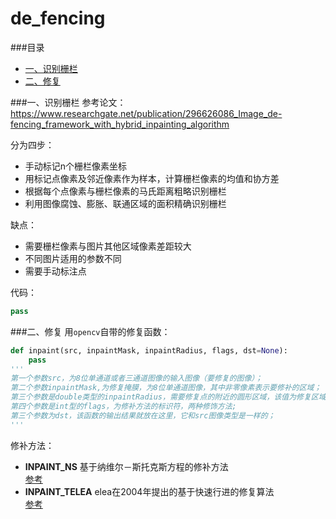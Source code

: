 # de_fencing

###目录

* [一、识别栅栏](###一、识别栅栏)
* [二、修复](###二、修复)

###一、识别栅栏
参考论文：  
 https://www.researchgate.net/publication/296626086_Image_de-fencing_framework_with_hybrid_inpainting_algorithm  

分为四步：

* 手动标记n个栅栏像素坐标
* 用标记点像素及邻近像素作为样本，计算栅栏像素的均值和协方差
* 根据每个点像素与栅栏像素的马氏距离粗略识别栅栏
* 利用图像腐蚀、膨胀、联通区域的面积精确识别栅栏

缺点：

* 需要栅栏像素与图片其他区域像素差距较大
* 不同图片适用的参数不同
* 需要手动标注点

代码：  
```python
pass
```

###二、修复
用`opencv`自带的修复函数：
```python
def inpaint(src, inpaintMask, inpaintRadius, flags, dst=None):
    pass
'''
第一个参数src，为8位单通道或者三通道图像的输入图像（要修复的图像）；
第二个参数inpaintMask,为修复掩膜，为8位单通道图像，其中非零像素表示要修补的区域；
第三个参数是double类型的inpaintRadius，需要修复点的附近的圆形区域，该值为修复区域的半径；
第四个参数是int型的flags，为修补方法的标识符，两种修饰方法;
第三个参数为dst，该函数的输出结果就放在这里，它和src图像类型是一样的；
'''
```
修补方法：  

*   **INPAINT_NS** 基于纳维尔－斯托克斯方程的修补方法  
[参考](https://wenku.baidu.com/view/97679916e87101f69e319536.html)
*  **INPAINT_TELEA** elea在2004年提出的基于快速行进的修复算法  
[参考](https://blog.csdn.net/carson2005/article/details/6844025)



